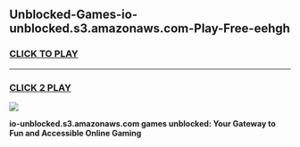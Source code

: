 
## Unblocked-Games-io-unblocked.s3.amazonaws.com-Play-Free-eehgh
<h3>
<a href="https://premium76.site?title=io-unblocked.s3.amazonaws.com&ref=21A">CLICK TO PLAY</a></h3>
<hr>

<h3>
<a href="https://premium76.site?title=io-unblocked.s3.amazonaws.com&ref=21A">CLICK 2 PLAY</a>
  
</h3>

<a href="https://premium76.site?title=io-unblocked.s3.amazonaws.com&ref=21A"><img src="https://clearcache.store/games.png"></a>


**io-unblocked.s3.amazonaws.com games unblocked: Your Gateway to Fun and Accessible Online Gaming**
